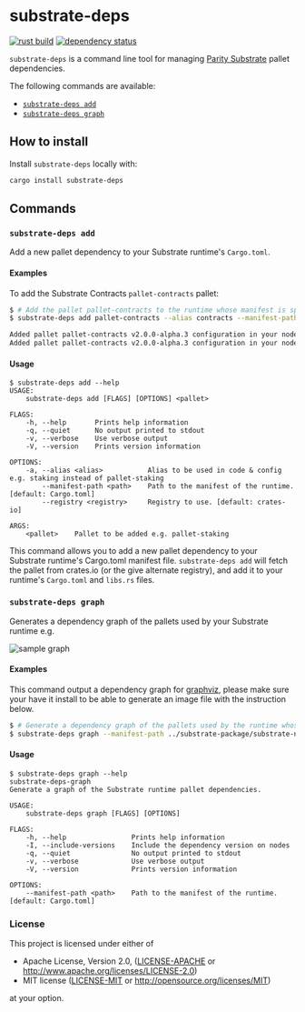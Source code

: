 substrate-deps
==============

[![rust build](https://github.com/paritytech/substrate-deps/workflows/rust/badge.svg)](https://github.com/paritytech/substrate-deps/actions)
[![dependency status](https://deps.rs/repo/github/paritytech/substrate-deps/status.svg)](https://deps.rs/repo/github/paritytech/substrate-deps)

`substrate-deps` is a command line tool for managing [Parity Substrate](http://substrate.dev) pallet dependencies.

The following commands are available:

- [`substrate-deps add`](#substrate-deps-add)
- [`substrate-deps graph`](#substrate-deps-graph)

## How to install

Install `substrate-deps` locally with:
```bash
cargo install substrate-deps
```

## Commands

### `substrate-deps add`

Add a new pallet dependency to your Substrate runtime's `Cargo.toml`.

#### Examples

To add the Substrate Contracts `pallet-contracts` pallet:
```sh
$ # Add the pallet pallet-contracts to the runtime whose manifest is specified as argument.
$ substrate-deps add pallet-contracts --alias contracts --manifest-path ../substrate-package/substrate-node-template/runtime/Cargo.toml

Added pallet pallet-contracts v2.0.0-alpha.3 configuration in your node runtime manifest.
Added pallet pallet-contracts v2.0.0-alpha.3 configuration in your node runtime.
```

#### Usage

```plain
$ substrate-deps add --help
USAGE:
    substrate-deps add [FLAGS] [OPTIONS] <pallet>

FLAGS:
    -h, --help       Prints help information
    -q, --quiet      No output printed to stdout
    -v, --verbose    Use verbose output
    -V, --version    Prints version information

OPTIONS:
    -a, --alias <alias>           Alias to be used in code & config e.g. staking instead of pallet-staking
        --manifest-path <path>    Path to the manifest of the runtime. [default: Cargo.toml]
        --registry <registry>     Registry to use. [default: crates-io]

ARGS:
    <pallet>    Pallet to be added e.g. pallet-staking
```

This command allows you to add a new pallet dependency to your Substrate runtime's Cargo.toml manifest file. `substrate-deps add` will fetch the pallet from crates.io (or the give alternate registry), and add it to your runtime's `Cargo.toml` and `libs.rs` files.

### `substrate-deps graph`

Generates a dependency graph of the pallets used by your Substrate runtime e.g.

![sample graph](sample-graph.png)

#### Examples

This command output a dependency graph for [graphviz](https://graphviz.gitlab.io/download/), please make sure your have it install to be able to generate an image file with the instruction below.

```sh
$ # Generate a dependency graph of the pallets used by the runtime whose manifest is specified as argument and pipe it to the dot command to generate an image file.
$ substrate-deps graph --manifest-path ../substrate-package/substrate-node-template/runtime/Cargo.toml | dot -Tpng > graph.png
```

#### Usage
```plain
$ substrate-deps graph --help
substrate-deps-graph
Generate a graph of the Substrate runtime pallet dependencies.

USAGE:
    substrate-deps graph [FLAGS] [OPTIONS]

FLAGS:
    -h, --help                Prints help information
    -I, --include-versions    Include the dependency version on nodes
    -q, --quiet               No output printed to stdout
    -v, --verbose             Use verbose output
    -V, --version             Prints version information

OPTIONS:
    --manifest-path <path>    Path to the manifest of the runtime. [default: Cargo.toml]
```

### License

This project is licensed under either of

 * Apache License, Version 2.0, ([LICENSE-APACHE](LICENSE-APACHE) or
   http://www.apache.org/licenses/LICENSE-2.0)
 * MIT license ([LICENSE-MIT](LICENSE-MIT) or
   http://opensource.org/licenses/MIT)

at your option.
